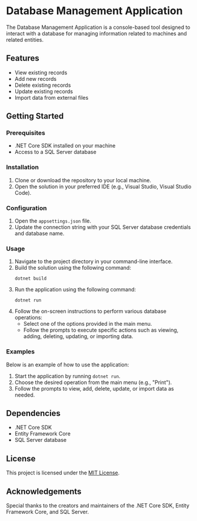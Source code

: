 # Database Management Application

The Database Management Application is a console-based tool designed to interact with a database for managing information related to machines and related entities.

## Features

- View existing records
- Add new records
- Delete existing records
- Update existing records
- Import data from external files

## Getting Started

### Prerequisites

- .NET Core SDK installed on your machine
- Access to a SQL Server database

### Installation

1. Clone or download the repository to your local machine.
2. Open the solution in your preferred IDE (e.g., Visual Studio, Visual Studio Code).

### Configuration

1. Open the `appsettings.json` file.
2. Update the connection string with your SQL Server database credentials and database name.

### Usage

1. Navigate to the project directory in your command-line interface.
2. Build the solution using the following command:
    ```
    dotnet build
    ```
3. Run the application using the following command:
    ```
    dotnet run
    ```
4. Follow the on-screen instructions to perform various database operations:
    - Select one of the options provided in the main menu.
    - Follow the prompts to execute specific actions such as viewing, adding, deleting, updating, or importing data.

### Examples

Below is an example of how to use the application:

1. Start the application by running `dotnet run`.
2. Choose the desired operation from the main menu (e.g., "Print").
3. Follow the prompts to view, add, delete, update, or import data as needed.

## Dependencies

- .NET Core SDK
- Entity Framework Core
- SQL Server database


## License

This project is licensed under the [MIT License]((https://github.com/git/git-scm.com/blob/main/MIT-LICENSE.txt)).

## Acknowledgements

Special thanks to the creators and maintainers of the .NET Core SDK, Entity Framework Core, and SQL Server.
